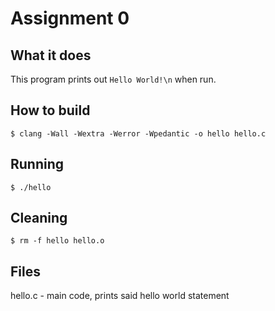 # Assignment 0

## What it does
  This program prints out `Hello World!\n` when run.

## How to build

	$ clang -Wall -Wextra -Werror -Wpedantic -o hello hello.c

## Running

	$ ./hello

## Cleaning

	$ rm -f hello hello.o

## Files

  hello.c - main code, prints said hello world statement
